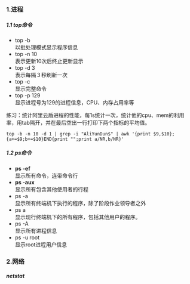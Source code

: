 ### 1.进程
##### 1.1 top命令
+ top -b <br/>以批处理模式显示程序信息
+ top -n 10 <br/>表示更新10次后终止更新显示
+ top -d 3 <br/>表示每隔３秒刷新一次
+ top -c <br/>显示完整命令
+ top -p 129 <br/>显示进程号为129的进程信息，CPU、内存占用率等

练习：统计阿里云盾进程的性能，每1s统计一次，统计他的cpu、mem的利用率，用tab隔开，并在最后空出一行打印下两个指标的平均值。

```top -b -n 10 -d 1 | grep -i "AliYunDun$" | awk '{print $9,$10};{a+=$9;b+=$10}END{print "";print a/NR,b/NR}'```

##### 1.2 ps命令
+ **ps -ef** <br/>显示所有命令，连带命令行
+ **ps -aux** <br/>显示所有包含其他使用者的行程
+ ps -a <br/>显示所有终端机下执行的程序，除了阶段作业领导者之外
+ ps a <br/>显示现行终端机下的所有程序，包括其他用户的程序。
+ ps -A <br/>显示所有进程信息
+ ps -u root <br/>显示root进程用户信息

### 2.网络
##### netstat


